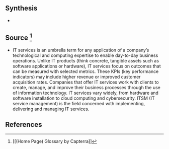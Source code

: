 ## Synthesis
- 
## Source [^1]
- IT services is an umbrella term for any application of a company’s technological and computing expertise to enable day-to-day business operations. Unlike IT products (think concrete, tangible assets such as software applications or hardware), IT services focus on outcomes that can be measured with selected metrics. These KPIs (key performance indicators) may include higher revenue or improved customer acquisition rates. Companies that offer IT services work with clients to create, manage, and improve their business processes through the use of information technology. IT services vary widely, from hardware and software installation to cloud computing and cybersecurity. ITSM (IT service management) is the field concerned with implementing, delivering and managing IT services.
## References

[^1]: [[(Home Page) Glossary by Capterra]]